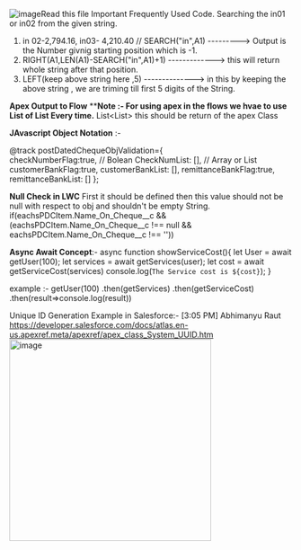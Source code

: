 ![image](https://github.com/mohammedabdulb/Salesforce/assets/71633830/cb3b5ac3-c391-4d5a-bca4-585825bea3ad)Read this file
Important Frequently Used Code.
Searching the in01 or in02 from the given string.
1) in 02-2,794.16, in03- 4,210.40 // SEARCH("in",A1) ---------> Output is the Number givnig starting position which is -1.
2) RIGHT(A1,LEN(A1)-SEARCH("in",A1)+1) -------------> this will return whole string after that position.
3) LEFT(keep above string here ,5)  --------------> in this by keeping the above string , we are triming till first 5 digits of the String.

**Apex Output to Flow**
****Note :- For using apex in the flows we hvae to use List of List Every time.**
List<List<String>> this should be return of the apex Class

**JAvascript Object Notation** :- 

 @track postDatedChequeObjValidation={   
     checkNumberFlag:true, // Bolean
     CheckNumList: [], // Array or List 
     customerBankFlag:true,
     customerBankList: [],
     remittanceBankFlag:true,
     remittanceBankList: []
    };   


**Null Check in LWC** 
First it should be defined then this value should not be null with respect to obj and shouldn't be empty String. 
if(eachsPDCItem.Name_On_Cheque__c && (eachsPDCItem.Name_On_Cheque__c !== null && eachsPDCItem.Name_On_Cheque__c !== ''))


**Async Await Concept**:-
async function showServiceCost(){
   let User = await getUser(100);
   let services = await getServices(user);
   let cost = await getServiceCost(services)
   console.log(`The Service cost is ${cost}`);
}

example :- 
getUser(100)
.then(getServices)
.then(getServiceCost)
.then(result=>console.log(result))




Unique ID Generation Example in Salesforce:-
[3:05 PM] Abhimanyu Raut
https://developer.salesforce.com/docs/atlas.en-us.apexref.meta/apexref/apex_class_System_UUID.htm
<img width="359" alt="image" src="https://github.com/mohammedabdulb/Salesforce/assets/71633830/8f9c6739-09e6-4a69-80cd-edf31349d495">
